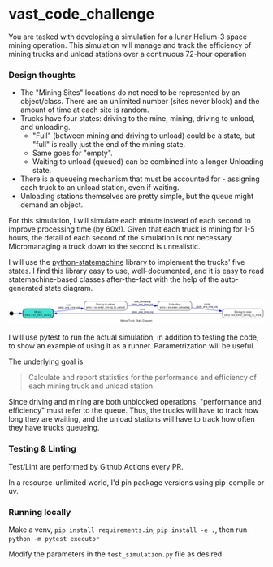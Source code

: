 # vast_code_challenge

You are tasked with developing a simulation for a lunar Helium-3 space mining operation. This
simulation will manage and track the efficiency of mining trucks and unload stations over a
continuous 72-hour operation

### Design thoughts

* The "Mining Sites" locations do not need to be represented by an object/class. There are an unlimited number (sites never block) and
the amount of time at each site is random.
* Trucks have four states: driving to the mine, mining, driving to unload, and unloading.
  * "Full" (between mining and driving to unload) could be a state, but "full" is really just the end of the mining state.
  * Same goes for "empty".
  * Waiting to unload (queued) can be combined into a longer Unloading state.
* There is a queueing mechanism that must be accounted for - assigning each truck to an unload station, even if waiting.
* Unloading stations themselves are pretty simple, but the queue might demand an object.

For this simulation, I will simulate each minute instead of each second to improve processing time (by 60x!). Given that each truck
is mining for 1-5 hours, the detail of each second of the simulation is not necessary. Micromanaging a truck
down to the second is unrealistic.

I will use the [python-statemachine](https://pypi.org/project/python-statemachine/) library to implement the trucks'
five states. I find this library easy to use, well-documented, and it is easy to read statemachine-based classes
after-the-fact with the help of the auto-generated state diagram.

![Truck SM State Diagram](src/mining_sim/truck_sm.png)

I will use pytest to run the actual simulation, in addition to testing the code, to show an example of using
it as a runner. Parametrization will be useful.

The underlying goal is:
>  Calculate and report statistics for the performance and efficiency of each mining truck and unload station.

Since driving and mining are both unblocked operations, "performance and efficiency" must refer to the queue.
Thus, the trucks will have to track how long they are waiting, and the unload stations will have to track how often
they have trucks queueing.

### Testing & Linting

Test/Lint are performed by Github Actions every PR.

In a resource-unlimited world, I'd pin package versions using pip-compile or uv.

### Running locally

Make a venv, `pip install requirements.in`, `pip install -e .`, then run `python -m pytest executor`

Modify the parameters in the `test_simulation.py` file as desired.

